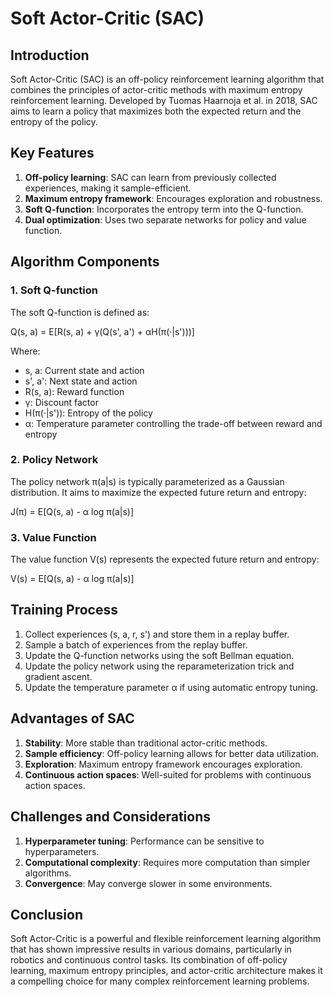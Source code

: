 # Soft Actor-Critic (SAC)

## Introduction

Soft Actor-Critic (SAC) is an off-policy reinforcement learning algorithm that combines the principles of actor-critic methods with maximum entropy reinforcement learning. Developed by Tuomas Haarnoja et al. in 2018, SAC aims to learn a policy that maximizes both the expected return and the entropy of the policy.

## Key Features

1. **Off-policy learning**: SAC can learn from previously collected experiences, making it sample-efficient.
2. **Maximum entropy framework**: Encourages exploration and robustness.
3. **Soft Q-function**: Incorporates the entropy term into the Q-function.
4. **Dual optimization**: Uses two separate networks for policy and value function.

## Algorithm Components

### 1. Soft Q-function

The soft Q-function is defined as:

Q(s, a) = E[R(s, a) + γ(Q(s', a') + αH(π(·|s')))]

Where:
- s, a: Current state and action
- s', a': Next state and action
- R(s, a): Reward function
- γ: Discount factor
- H(π(·|s')): Entropy of the policy
- α: Temperature parameter controlling the trade-off between reward and entropy

### 2. Policy Network

The policy network π(a|s) is typically parameterized as a Gaussian distribution. It aims to maximize the expected future return and entropy:

J(π) = E[Q(s, a) - α log π(a|s)]

### 3. Value Function

The value function V(s) represents the expected future return and entropy:

V(s) = E[Q(s, a) - α log π(a|s)]

## Training Process

1. Collect experiences (s, a, r, s') and store them in a replay buffer.
2. Sample a batch of experiences from the replay buffer.
3. Update the Q-function networks using the soft Bellman equation.
4. Update the policy network using the reparameterization trick and gradient ascent.
5. Update the temperature parameter α if using automatic entropy tuning.

## Advantages of SAC

1. **Stability**: More stable than traditional actor-critic methods.
2. **Sample efficiency**: Off-policy learning allows for better data utilization.
3. **Exploration**: Maximum entropy framework encourages exploration.
4. **Continuous action spaces**: Well-suited for problems with continuous action spaces.

## Challenges and Considerations

1. **Hyperparameter tuning**: Performance can be sensitive to hyperparameters.
2. **Computational complexity**: Requires more computation than simpler algorithms.
3. **Convergence**: May converge slower in some environments.

## Conclusion

Soft Actor-Critic is a powerful and flexible reinforcement learning algorithm that has shown impressive results in various domains, particularly in robotics and continuous control tasks. Its combination of off-policy learning, maximum entropy principles, and actor-critic architecture makes it a compelling choice for many complex reinforcement learning problems.